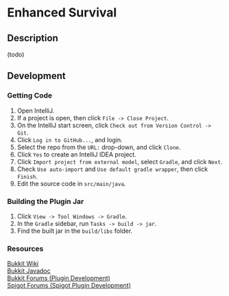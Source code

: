 # Enhanced Survival
## Description
(todo)

## Development
### Getting Code
1. Open IntelliJ.
2. If a project is open, then click `File -> Close Project`.
3. On the IntelliJ start screen, click `Check out from Version Control -> Git`.
4. Click `Log in to GitHub...`, and login.
5. Select the repo from the `URL:` drop-down, and click `Clone`.
6. Click `Yes` to create an IntelliJ IDEA project.
7. Click `Import project from external model`, select `Gradle`, and click `Next`.
8. Check `Use auto-import` and `Use default gradle wrapper`, then click `Finish`.
9. Edit the source code in `src/main/java`.

### Building the Plugin Jar
1. Click `View -> Tool Windows -> Gradle`.
2. In the `Gradle` sidebar, run `Tasks -> build -> jar`.
3. Find the built jar in the `build/libs` folder.

### Resources
[Bukkit Wiki](https://bukkit.gamepedia.com/Main_Page)  
[Bukkit Javadoc](https://hub.spigotmc.org/javadocs/bukkit/overview-summary.html)  
[Bukkit Forums (Plugin Development)](https://bukkit.org/forums/plugin-development.5/)  
[Spigot Forums (Spigot Plugin Development)](https://www.spigotmc.org/forums/spigot-plugin-development.52/)  

